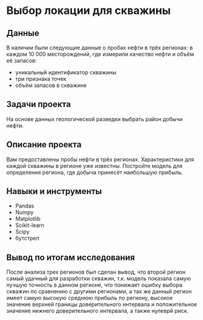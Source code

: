 # Выбор локации для скважины

## Данные

В наличии были следующие данные о пробах нефти в трёх регионах: в каждом 10 000 месторождений, где измерили качество нефти и объём её запасов:

- уникальный идентификатор скважины
- три признака точек
- объём запасов в скважине

## Задачи проекта

На основе данных геологической разведки выбрать район добычи нефти.

## Описание проекта

Вам предоставлены пробы нефти в трёх регионах. Характеристики для каждой скважины в регионе уже известны. Постройте модель для определения региона, где добыча принесёт наибольшую прибыль.

## Навыки и инструменты

- Pandas
- Numpy
- Matplotlib
- Scikit-learn
- Scipy
- бутстреп

## Вывод по итогам исследования

После анализа трех регионов был сделан вывод, что второй регион самый удачный для разработки скважин, т.к. модель показала самую лучшую точность в данном регионе, что понижает ошибку выбора скважин по сравнению с другими регионами, а так же данный регион имеет самую высокую среднюю прибыль по региону, высокое значение верхней границы доверительного интервала и положительное значение нижнего доверительного интервала, а также нулеврй риск.
